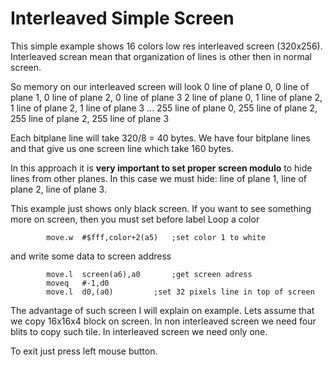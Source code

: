 # Interleaved Simple Screen

This simple example shows 16 colors low res interleaved screen (320x256).
Interleaved screan mean that organization of lines is other then in normal screen.

So memory on our interleaved screen will look
0 line of plane 0, 0 line of plane 1, 0 line of plane 2, 0 line of plane 3
2 line of plane 0, 1 line of plane 2, 1 line of plane 2, 1 line of plane 3
...
255 line of plane 0, 255 line of plane 2, 255 line of plane 2, 255 line of plane 3

Each bitplane line will take 320/8 = 40 bytes. We have four bitplane lines and that give us
one screen line which take 160 bytes.

In this approach it is **very important to set proper screen modulo** to hide lines from other planes.
In this case we must hide: line of plane 1, line of plane 2, line of plane 3.

This example just shows only black screen.
If you want to see something more on screen, then you must set before label Loop a color
```
		move.w	#$fff,color+2(a5)	;set color 1 to white
```
and write some data to screen address
```
		move.l	screen(a6),a0		;get screen adress
		moveq	#-1,d0
		move.l	d0,(a0)			;set 32 pixels line in top of screen
```

The advantage of such screen I will explain on example. Lets assume that we 
copy 16x16x4 block on screen. In non interleaved screen we need four blits to copy
such tile. In interleaved screen we need only one. 

To exit just press left mouse button.
